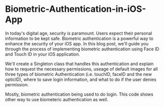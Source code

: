 # Biometric-Authentication-in-iOS-App

In today's digital age, security is paramount. Users expect their personal information to be kept safe. Biometric authentication is a powerful way to enhance the security of your iOS app. 
In this blog post, we'll guide you through the process of implementing biometric authentication using Face ID and Touch ID in your iOS application.

We'll create a Singleton class that handles this authentication and explain how to request the necessary permissions, useage of default images for all three types of biometric Authentication (i.e. touchID, faceID and the new opticID), where to save login information, and what to do if the user denies permission.

Mostly, biometric authentication being used to do login. This code shows other way to use biometeric authentication as well.
